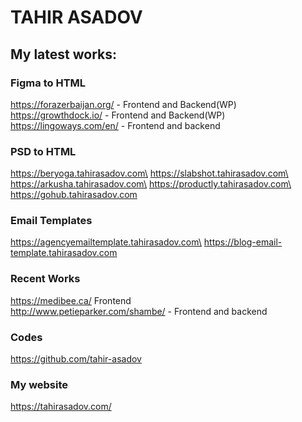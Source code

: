 # TAHIR ASADOV

## My latest works:
### Figma to HTML
  https://forazerbaijan.org/ - Frontend and Backend(WP)\
  https://growthdock.io/ - Frontend and Backend(WP)\
  https://lingoways.com/en/ - Frontend and backend

### PSD to HTML
  https://beryoga.tahirasadov.com\
  https://slabshot.tahirasadov.com\
  https://arkusha.tahirasadov.com\
  https://productly.tahirasadov.com\
  https://gohub.tahirasadov.com

### Email Templates
  https://agencyemailtemplate.tahirasadov.com\
  https://blog-email-template.tahirasadov.com

### Recent Works
  https://medibee.ca/ Frontend\
  http://www.petieparker.com/shambe/ - Frontend and backend

### Codes
  https://github.com/tahir-asadov

### My website
  https://tahirasadov.com/
